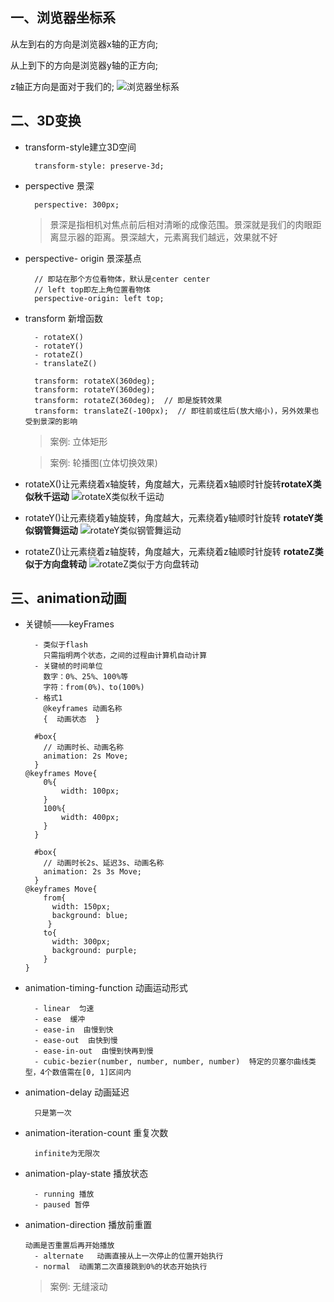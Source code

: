 ## 一、浏览器坐标系
从左到右的方向是浏览器x轴的正方向;

从上到下的方向是浏览器y轴的正方向;

z轴正方向是面对于我们的;
![浏览器坐标系](https://upload-images.jianshu.io/upload_images/1801379-d49e6c4fb2dd1782.png?imageMogr2/auto-orient/strip%7CimageView2/2/w/1240)

## 二、3D变换
- transform-style建立3D空间
	```
	  transform-style: preserve-3d;
    ```

- perspective 景深
	```
	  perspective: 300px;
	```
	> 景深是指相机对焦点前后相对清晰的成像范围。景深就是我们的肉眼距离显示器的距离。景深越大，元素离我们越远，效果就不好 

- perspective- origin 景深基点
	```
	  // 即站在那个方位看物体，默认是center center
	  // left top即左上角位置看物体
	  perspective-origin: left top;
	```

- transform 新增函数
	```
	  - rotateX()
	  - rotateY()
	  - rotateZ()
	  - translateZ()

	  transform: rotateX(360deg);
	  transform: rotateY(360deg);
	  transform: rotateZ(360deg);  // 即是旋转效果
	  transform: translateZ(-100px);  // 即往前或往后(放大缩小)，另外效果也受到景深的影响 
	```
	> 案例: 立体矩形
	
	> 案例: 轮播图(立体切换效果)

	
- rotateX()让元素绕着x轴旋转，角度越大，元素绕着x轴顺时针旋转**rotateX类似秋千运动**
	![rotateX类似秋千运动](https://upload-images.jianshu.io/upload_images/1801379-f52f574a1c419720.png?imageMogr2/auto-orient/strip%7CimageView2/2/w/1240)
	
- rotateY()让元素绕着y轴旋转，角度越大，元素绕着y轴顺时针旋转 **rotateY类似钢管舞运动**
	![rotateY类似钢管舞运动](https://upload-images.jianshu.io/upload_images/1801379-8750c5de90433994.png?imageMogr2/auto-orient/strip%7CimageView2/2/w/1240)
	
- rotateZ()让元素绕着z轴旋转，角度越大，元素绕着z轴顺时针旋转 **rotateZ类似于方向盘转动**
	![rotateZ类似于方向盘转动](https://upload-images.jianshu.io/upload_images/1801379-889aba3d2c68ef5c.png?imageMogr2/auto-orient/strip%7CimageView2/2/w/1240)
	
## 三、animation动画
- 关键帧——keyFrames
	```
	  - 类似于flash
		只需指明两个状态，之间的过程由计算机自动计算
	  - 关键帧的时间单位
		数字：0%、25%、100%等
		字符：from(0%)、to(100%)
	  - 格式1
		@keyframes 动画名称
		{  动画状态  }
	```
	``` 
	  #box{
		// 动画时长、动画名称
		animation: 2s Move;
	  }
	@keyframes Move{
		0%{
			width: 100px;
		}
		100%{
			width: 400px;
		}
	  }
	```
	``` 
	  #box{
		// 动画时长2s、延迟3s、动画名称
		animation: 2s 3s Move;
	  }
	@keyframes Move{
		from{
		  width: 150px;
		  background: blue;
		 }
		to{
		  width: 300px;
		  background: purple;
		}
	}
	```

- animation-timing-function 动画运动形式
	```
	  - linear  匀速
	  - ease  缓冲
	  - ease-in  由慢到快
	  - ease-out  由快到慢
	  - ease-in-out  由慢到快再到慢
	  - cubic-bezier(number, number, number, number)  特定的贝塞尔曲线类型，4个数值需在[0, 1]区间内
	```

- animation-delay	动画延迟
	```
	  只是第一次
	```

- animation-iteration-count	重复次数
	```
	  infinite为无限次
	```

- animation-play-state 播放状态
	```
	  - running 播放 
	  - paused 暂停
	```

- animation-direction	播放前重置
	```
	动画是否重置后再开始播放
	  - alternate	动画直接从上一次停止的位置开始执行
	  - normal	动画第二次直接跳到0%的状态开始执行
	```
	> 案例: 无缝滚动